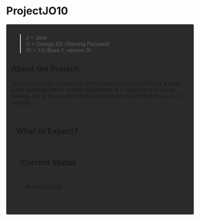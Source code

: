 <h1>ProjectJO10</h1>
<div style='border: 1px solid; border-color: #2F2F2F; border-radius: 3px; background-color: #2A2A2A; padding: 12px'>
  
  >J = Java<br>
  >O = Omega (Ω) /Gaming Focused/<br>
  >10 = 1.0 /Base 1, version 0/

<h2>About the Project:</h2>
  <p>The Project Kotlin Omega 1.0, often refered as ProjectKO10, is a initial kotlin based game for android plataforms. It's objective is not to be release, but to be used for study and base for future Project J and JO projects.</p>
<div style='border: 1px solid; border-color: #2F2F2F; border-radius: 3px; background-color: #2A2A2A; padding: 12px'>
<h2>What to Expect?</h2>
<div style='border: 1px solid; border-color: #2F2F2F; border-radius: 3px; background-color: #2A2A2A; padding: 12px'>
  <p></p>
<h2>Current Status</h2>
<div style='border: 1px solid; border-color: #2F2F2F; border-radius: 3px; background-color: #2A2A2A; padding: 12px'>
<p>IN PROGRESS!</p>
